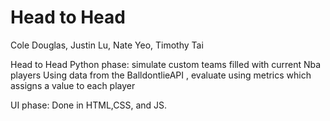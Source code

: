 # Head to Head
Cole Douglas, Justin Lu, Nate Yeo, Timothy Tai

Head to Head 
  Python phase:
  simulate custom teams filled with current Nba players 
  Using data from the BalldontlieAPI , evaluate using metrics 
  which assigns a value to each player
 

  UI phase:
  Done in HTML,CSS, and JS.
